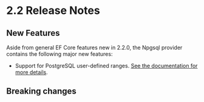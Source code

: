 # 2.2 Release Notes

## New Features

Aside from general EF Core features new in 2.2.0, the Npgsql provider contains the following major new features:

* Support for PostgreSQL user-defined ranges. [See the documentation for more details](../mapping/range.md).

## Breaking changes

